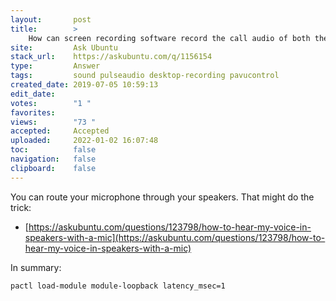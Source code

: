 ```yaml
---
layout:       post
title:        >
    How can screen recording software record the call audio of both the local person (on the mic) and the remote person (on the speakers)?
site:         Ask Ubuntu
stack_url:    https://askubuntu.com/q/1156154
type:         Answer
tags:         sound pulseaudio desktop-recording pavucontrol
created_date: 2019-07-05 10:59:13
edit_date:    
votes:        "1 "
favorites:    
views:        "73 "
accepted:     Accepted
uploaded:     2022-01-02 16:07:48
toc:          false
navigation:   false
clipboard:    false
---
```


You can route your microphone through your speakers. That might do the trick:

- [https://askubuntu.com/questions/123798/how-to-hear-my-voice-in-speakers-with-a-mic](https://askubuntu.com/questions/123798/how-to-hear-my-voice-in-speakers-with-a-mic)

In summary:

``` 
pactl load-module module-loopback latency_msec=1

```
